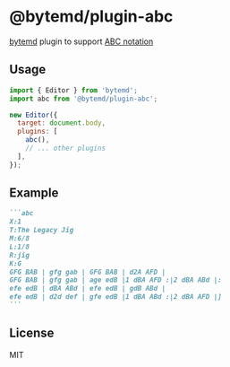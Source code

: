 # @bytemd/plugin-abc

[bytemd](https://github.com/bytedance/bytemd) plugin to support [ABC notation](https://en.wikipedia.org/wiki/ABC_notation)

## Usage

```js
import { Editor } from 'bytemd';
import abc from '@bytemd/plugin-abc';

new Editor({
  target: document.body,
  plugins: [
    abc(),
    // ... other plugins
  ],
});
```

## Example

````md
```abc
X:1
T:The Legacy Jig
M:6/8
L:1/8
R:jig
K:G
GFG BAB | gfg gab | GFG BAB | d2A AFD |
GFG BAB | gfg gab | age edB |1 dBA AFD :|2 dBA ABd |:
efe edB | dBA ABd | efe edB | gdB ABd |
efe edB | d2d def | gfe edB |1 dBA ABd :|2 dBA AFD |]
```
````

## License

MIT
